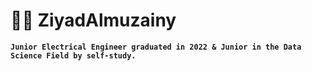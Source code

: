 # :man_technologist: ZiyadAlmuzainy

**`Junior Electrical Engineer graduated in 2022 & Junior in the Data Science Field by self-study.`**
